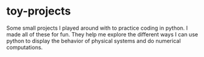 # toy-projects
Some small projects I played around with to practice coding in python.
I made all of these for fun. They help me explore the different ways I can use python to display the behavior of physical systems and do numerical computations.
